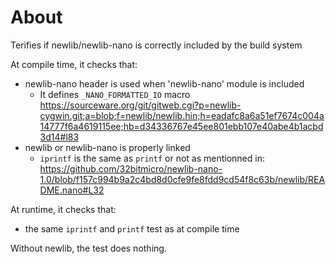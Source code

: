 About
=====

Terifies if newlib/newlib-nano is correctly included by the build system

At compile time, it checks that:

* newlib-nano header is used when 'newlib-nano' module is included
  * It defines `_NANO_FORMATTED_IO` macro
    https://sourceware.org/git/gitweb.cgi?p=newlib-cygwin.git;a=blob;f=newlib/newlib.hin;h=eadafc8a6a51ef7674c004a14777f6a4619115ee;hb=d34336767e45ee801ebb107e40abe4b1acbd3d14#l83
* newlib or newlib-nano is properly linked
  * `iprintf` is the same as `printf` or not as mentionned in:
    https://github.com/32bitmicro/newlib-nano-1.0/blob/f157c994b9a2c4bd8d0cfe9fe8fdd9cd54f8c63b/newlib/README.nano#L32

At runtime, it checks that:

* the same `iprintf` and `printf` test as at compile time


Without newlib, the test does nothing.
